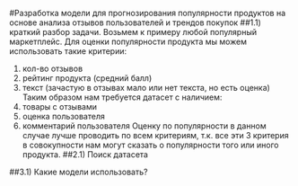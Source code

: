 #Разработка модели для прогнозирования популярности продуктов на основе анализа отзывов пользователей и трендов покупок
##1.1) краткий разбор задачи. 
	Возьмем к примеру любой популярный маркетплейс. 
Для оценки популярности продукта мы можем использовать такие критерии:
1) кол-во отзывов
2) рейтинг продукта (средний балл)
3) текст (зачастую в отзывах мало или нет текста, но есть оценка)
Таким образом нам требуется датасет с наличием: 
1) товары с отзывами
2) оценка пользователя
3) комментарий пользователя
Оценку по популярности в данном случае лучше проводить по всем критериям, т.к. все эти 3 критерия в совокупности нам могут сказать о популярности того или иного продукта.
##2.1) Поиск датасета

##3.1) Какие модели использовать?
